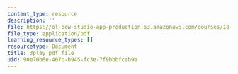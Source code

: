 ```yaml
---
content_type: resource
description: ''
file: https://ol-ocw-studio-app-production.s3.amazonaws.com/courses/18-01sc-single-variable-calculus-fall-2010/90e70b6e467bb945fc3e7f9bbbfcab9e_v1AQ8Yi3yB8.pdf
file_type: application/pdf
learning_resource_types: []
resourcetype: Document
title: 3play pdf file
uid: 90e70b6e-467b-b945-fc3e-7f9bbbfcab9e
---
```

